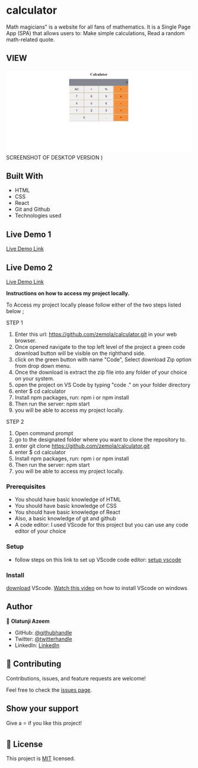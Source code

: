 # calculator
Math magicians" is a website for all fans of mathematics. It is a Single Page App (SPA) that allows users to: Make simple calculations, Read a random math-related quote.


## VIEW
![screenshot](calculator.PNG)SCREENSHOT OF DESKTOP VERSION )


## Built With

- HTML
- CSS
- React
- Git and Github
- Technologies used

## Live Demo 1

[Live Demo Link](https://zemola-calculator.netlify.app)

## Live Demo 2

[Live Demo Link](https://zemola-calculator.herokuapp.com)



**Instructions on how to access my project locally.**

 To Access my project locally please follow either of the two steps listed below ;

STEP 1
1. Enter this url:  https://github.com/zemola/calculator.git in your web browser.
2. Once opened navigate to the top left level of the project a green code download button will be visible on the righthand side.
3. click on the green button with name "Code", Select download Zip option from drop down menu.
4. Once the download is extract the zip file into any folder of your choice on your system.
5. open the project on VS Code by typing "code ." on your folder directory
6. enter  $ cd calculator
7. Install npm packages, run: npm i or npm install
8. Then run the server: npm start
9. you will be able to access my project locally.

STEP 2
1. Open command prompt
2. go to the designated folder where you want to clone the repository to.
3. enter  git clone https://github.com/zemola/calculator.git
4. enter  $ cd calculator
5. Install npm packages, run: npm i or npm install
6. Then run the server: npm start
7. you will be able to access my project locally.


### Prerequisites
- You should have basic knowledge of HTML
- You should have basic knowledge of CSS
- You should have basic knowledge of React
- Also, a basic knowledge of git and github
- A code editor: I used VScode for this project but you can use any code editor of your choice

### Setup
- follow steps on this link to set up VScode code editor: [setup vscode](https://www.freecodecamp.org/news/how-to-set-up-vs-code-for-web-development/)

### Install
[download](https://code.visualstudio.com/download) VScode.
[Watch this video](https://www.youtube.com/watch?v=MlIzFUI1QGA) on how to install VScode on windows

## Author

👤 **Olatunji Azeem**

- GitHub: [@githubhandle](https://github.com/zemola)
- Twitter: [@twitterhandle](https://twitter.com/zemolat)
- LinkedIn: [LinkedIn](https://www.linkedin.com/in/olatunjiazeem/)

## 🤝 Contributing

Contributions, issues, and feature requests are welcome!

Feel free to check the [issues page](https://github.com/zemola/calculator/issues).


## Show your support
Give a ⭐️ if you like this project!

## 📝 License

This project is [MIT](./MIT.md) licensed.
